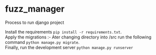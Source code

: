 # fuzz_manager

Process to run django project

   Install the requirements             `pip install -r requirements.txt`.<br/>
   Apply the migrations :-   Ater changing directory into /src run the following command  `python manage.py migrate`.<br/>
   Finally, run the development server  `python manage.py runserver`<br/>
